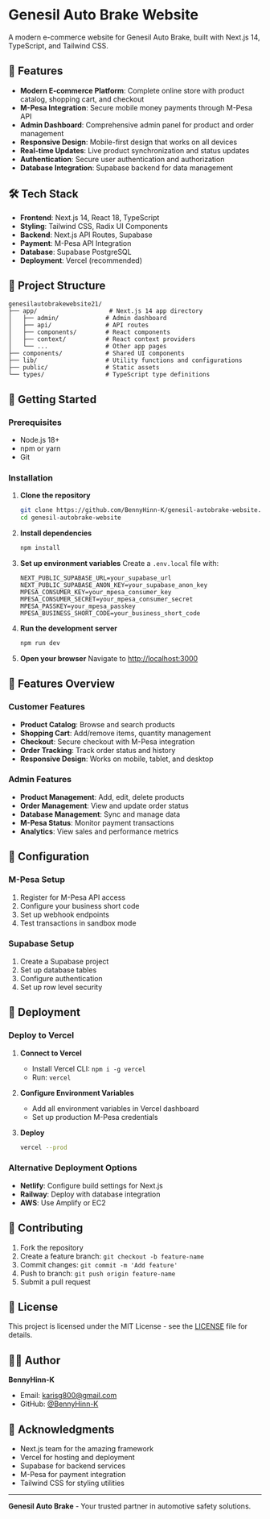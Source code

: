 # Genesil Auto Brake Website

A modern e-commerce website for Genesil Auto Brake, built with Next.js 14, TypeScript, and Tailwind CSS.

## 🚀 Features

- **Modern E-commerce Platform**: Complete online store with product catalog, shopping cart, and checkout
- **M-Pesa Integration**: Secure mobile money payments through M-Pesa API
- **Admin Dashboard**: Comprehensive admin panel for product and order management
- **Responsive Design**: Mobile-first design that works on all devices
- **Real-time Updates**: Live product synchronization and status updates
- **Authentication**: Secure user authentication and authorization
- **Database Integration**: Supabase backend for data management

## 🛠️ Tech Stack

- **Frontend**: Next.js 14, React 18, TypeScript
- **Styling**: Tailwind CSS, Radix UI Components
- **Backend**: Next.js API Routes, Supabase
- **Payment**: M-Pesa API Integration
- **Database**: Supabase PostgreSQL
- **Deployment**: Vercel (recommended)

## 📁 Project Structure

```
genesilautobrakewebsite21/
├── app/                    # Next.js 14 app directory
│   ├── admin/             # Admin dashboard
│   ├── api/               # API routes
│   ├── components/        # React components
│   ├── context/           # React context providers
│   └── ...                # Other app pages
├── components/            # Shared UI components
├── lib/                   # Utility functions and configurations
├── public/                # Static assets
└── types/                 # TypeScript type definitions
```

## 🚀 Getting Started

### Prerequisites

- Node.js 18+ 
- npm or yarn
- Git

### Installation

1. **Clone the repository**
   ```bash
   git clone https://github.com/BennyHinn-K/genesil-autobrake-website.git
   cd genesil-autobrake-website
   ```

2. **Install dependencies**
   ```bash
   npm install
   ```

3. **Set up environment variables**
   Create a `.env.local` file with:
   ```env
   NEXT_PUBLIC_SUPABASE_URL=your_supabase_url
   NEXT_PUBLIC_SUPABASE_ANON_KEY=your_supabase_anon_key
   MPESA_CONSUMER_KEY=your_mpesa_consumer_key
   MPESA_CONSUMER_SECRET=your_mpesa_consumer_secret
   MPESA_PASSKEY=your_mpesa_passkey
   MPESA_BUSINESS_SHORT_CODE=your_business_short_code
   ```

4. **Run the development server**
   ```bash
   npm run dev
   ```

5. **Open your browser**
   Navigate to [http://localhost:3000](http://localhost:3000)

## 📱 Features Overview

### Customer Features
- **Product Catalog**: Browse and search products
- **Shopping Cart**: Add/remove items, quantity management
- **Checkout**: Secure checkout with M-Pesa integration
- **Order Tracking**: Track order status and history
- **Responsive Design**: Works on mobile, tablet, and desktop

### Admin Features
- **Product Management**: Add, edit, delete products
- **Order Management**: View and update order status
- **Database Management**: Sync and manage data
- **M-Pesa Status**: Monitor payment transactions
- **Analytics**: View sales and performance metrics

## 🔧 Configuration

### M-Pesa Setup
1. Register for M-Pesa API access
2. Configure your business short code
3. Set up webhook endpoints
4. Test transactions in sandbox mode

### Supabase Setup
1. Create a Supabase project
2. Set up database tables
3. Configure authentication
4. Set up row level security

## 🚀 Deployment

### Deploy to Vercel

1. **Connect to Vercel**
   - Install Vercel CLI: `npm i -g vercel`
   - Run: `vercel`

2. **Configure Environment Variables**
   - Add all environment variables in Vercel dashboard
   - Set up production M-Pesa credentials

3. **Deploy**
   ```bash
   vercel --prod
   ```

### Alternative Deployment Options
- **Netlify**: Configure build settings for Next.js
- **Railway**: Deploy with database integration
- **AWS**: Use Amplify or EC2

## 🤝 Contributing

1. Fork the repository
2. Create a feature branch: `git checkout -b feature-name`
3. Commit changes: `git commit -m 'Add feature'`
4. Push to branch: `git push origin feature-name`
5. Submit a pull request

## 📄 License

This project is licensed under the MIT License - see the [LICENSE](LICENSE) file for details.

## 👨‍💻 Author

**BennyHinn-K**
- Email: karisg800@gmail.com
- GitHub: [@BennyHinn-K](https://github.com/BennyHinn-K)

## 🙏 Acknowledgments

- Next.js team for the amazing framework
- Vercel for hosting and deployment
- Supabase for backend services
- M-Pesa for payment integration
- Tailwind CSS for styling utilities

---

**Genesil Auto Brake** - Your trusted partner in automotive safety solutions. 